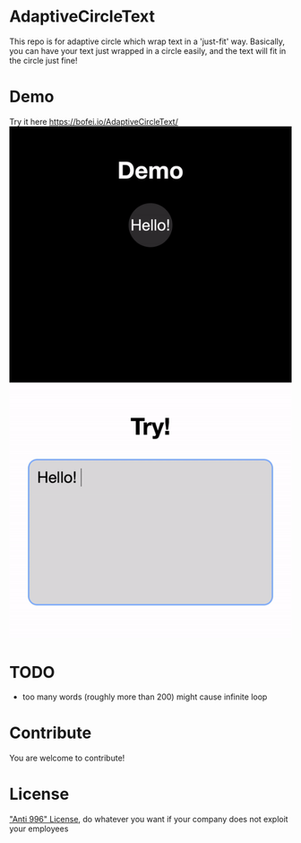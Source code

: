 # AdaptiveCircleText
This repo is for adaptive circle which wrap text in a 'just-fit' way.
Basically, you can have your text just wrapped in a circle easily, and the text will fit in the circle just fine!

# Demo
 Try it here https://bofei.io/AdaptiveCircleText/
![demo.gif](demo.gif)

# TODO
- too many words (roughly more than 200) might cause infinite loop

# Contribute
You are welcome to contribute!

# License
["Anti 996" License](LICENSE.txt), do whatever you want if your company does not exploit your employees
